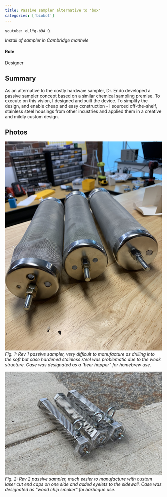 ```yaml
---
title: Passive sampler alternative to 'box'
categories: ['biobot']
---
```

`youtube: oLlYg-b9A_Q`

*Install of sampler in Cambridge manhole*

#### Role
Designer

## Summary

As an alternative to the costly hardware sampler, Dr. Endo developed a passive sampler concept based on a similar chemical sampling premise. To execute on this vision, I designed and built the device. To simplify the design, and enable cheap and easy construction - I sourced off-the-shelf, stainless steel housings from other industries and applied them in a creative and mildly custom design.


## Photos
![](IMG_3004.JPEG)
*Fig. 1: Rev 1 passive sampler, very difficult to manufacture as drilling into the soft but case hardened stainless steel was problematic due to the weak structure. Case was designated as a "beer hopper" for homebrew use.*

![](IMG_3008b.jpeg)
*Fig. 2: Rev 2 passive sampler, much easier to manufacture with custom laser cut end caps on one side and added eyelets to the sidewall. Case was designated as "wood chip smoker" for barbeque use.*
